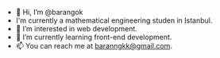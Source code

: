 - 👋 Hi, I’m @barangok
- I'm currently a mathematical engineering studen in Istanbul.
- 👀 I’m interested in web development.
- 🌱 I’m currently learning front-end development.
- 📫 You can reach me at baranngkk@gmail.com.


